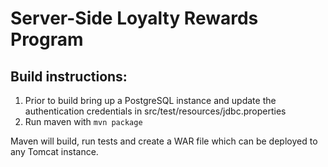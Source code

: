 # Server-Side Loyalty Rewards Program

## Build instructions:
1) Prior to build bring up a PostgreSQL instance and update the authentication credentials in src/test/resources/jdbc.properties
2) Run maven with `mvn package`

Maven will build, run tests and create a WAR file which can be deployed to any Tomcat instance.
